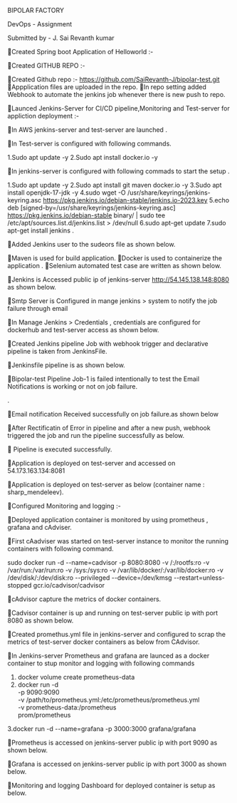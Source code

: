 BIPOLAR FACTORY

DevOps - Assignment


Submitted by - J. Sai Revanth kumar











Created Spring boot Application of Helloworld  :-



Created GITHUB REPO  :-

Created Github repo :- https://github.com/SaiRevanth-J/bipolar-test.git
Appplication files are uploaded in the repo.
In repo setting added Webhook to automate the jenkins job whenever there is new push to repo.















Launced Jenkins-Server for CI/CD pipeline,Monitoring and Test-server for appliction deployment  :-

In AWS jenkins-server   and test-server are  launched .

In Test-server is configured with following commands.

1.Sudo apt update -y
2.Sudo apt install docker.io -y

In jenkins-server is configured with  following commads  to start the setup .

1.Sudo apt update -y
2.Sudo apt install git maven docker.io -y
3.Sudo apt install openjdk-17-jdk -y
4.sudo wget -O /usr/share/keyrings/jenkins-keyring.asc  https://pkg.jenkins.io/debian-stable/jenkins.io-2023.key
5.echo deb [signed-by=/usr/share/keyrings/jenkins-keyring.asc] https://pkg.jenkins.io/debian-stable binary/ | sudo tee  /etc/apt/sources.list.d/jenkins.list > /dev/null
6.sudo apt-get update
7.sudo apt-get install jenkins .

Added Jenkins user to the sudeors file as shown below.
 



Maven is used for build application.
Docker is used to containerize  the application .
Selenium automated test case are written as shown below.





Jenkins is Accessed public ip of  jenkins-server http://54.145.138.148:8080 as shown below.




Smtp Server is Configured in mange jenkins > system to notify the job failure through email



In Manage Jenkins > Credentials , credentials  are configured for dockerhub and test-server access as shown below.

 





Created Jenkins pipeline Job with webhook trigger and declarative pipeline is taken from JenkinsFile.





Jenkinsfile pipeline is as shown below.














Bipolar-test Pipeline Job-1 is failed intentionally to test the Email Notifications is working or not on job failure. 


.



Email notification Received successfully on job failure.as shown below




After Rectificatin of  Error in pipeline and after a new  push, webhook triggered the job and run the pipeline successfully as below.












 Pipeline is executed successfully.



Application is deployed on test-server and accessed on 54.173.163.134:8081 





Application is deployed on test-server as below (container name : sharp_mendeleev).









Configured Monitoring and logging  :-

Deployed application container is monitored by using prometheus , grafana and cAdviser.

First cAadviser was started  on test-server instance to monitor the running containers  with following command.

sudo docker run -d --name=cadvisor -p 8080:8080 -v /:/rootfs:ro -v /var/run:/var/run:ro -v /sys:/sys:ro -v /var/lib/docker/:/var/lib/docker:ro -v /dev/disk/:/dev/disk:ro --privileged --device=/dev/kmsg --restart=unless-stopped gcr.io/cadvisor/cadvisor

cAdvisor capture the metrics of docker containers.

Cadvisor container is up and running on test-server   public ip with  port 8080 as shown below.




Created promethus.yml file in jenkins-server and configured to scrap the metrics of test-server docker containers as below from CAdvisor.


     








In Jenkins-server Prometheus and grafana are launced as a docker container to stup  monitor and logging  with following commands 

1. docker volume create prometheus-data
2. docker run -d \
    -p 9090:9090 \
    -v /path/to/prometheus.yml:/etc/prometheus/prometheus.yml \
    -v prometheus-data:/prometheus \
    prom/prometheus

3.docker run -d --name=grafana -p 3000:3000 grafana/grafana
       

Prometheus is accessed on jenkins-server public ip with  port 9090 as shown below.




Grafana  is accessed on jenkins-server public ip with port 3000 as shown below.





Monitoring and logging Dashboard for deployed container is setup as below.


